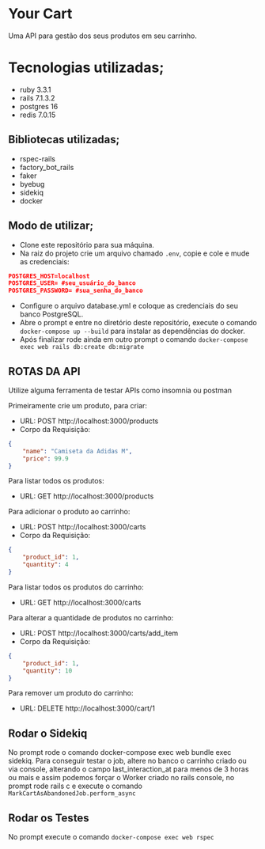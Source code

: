 <h1>Your Cart</h1>

Uma API para gestão dos seus produtos em seu carrinho.

<h1>Tecnologias utilizadas;</h1>

- ruby 3.3.1
- rails 7.1.3.2
- postgres 16
- redis 7.0.15


<h2>Bibliotecas utilizadas;</h2>

- rspec-rails
- factory_bot_rails
- faker
- byebug
- sidekiq
- docker

<h2>Modo de utilizar;</h2>

- Clone este repositório para sua máquina.
- Na raiz do projeto crie um arquivo chamado `.env`, copie e cole e mude as credenciais:
```json
POSTGRES_HOST=localhost
POSTGRES_USER= #seu_usuário_do_banco
POSTGRES_PASSWORD= #sua_senha_do_banco
```
- Configure o arquivo database.yml e coloque as credenciais do seu banco PostgreSQL.
- Abre o prompt e entre no diretório deste repositório, execute o comando `docker-compose up --build` para instalar as dependências do docker.
- Após finalizar rode ainda em outro prompt o comando `docker-compose exec web rails db:create db:migrate`

<h2>ROTAS DA API</h2>

Utilize alguma ferramenta de testar APIs como insomnia ou postman

Primeiramente crie um produto, para criar:
- URL: POST http://localhost:3000/products
- Corpo da Requisição:
```json
{
	"name": "Camiseta da Adidas M",
	"price": 99.9
}
```

Para listar todos os produtos:
- URL: GET http://localhost:3000/products

Para adicionar o produto ao carrinho:
- URL: POST http://localhost:3000/carts
- Corpo da Requisição:
```json
{
	"product_id": 1,
	"quantity": 4 
}
```

Para listar todos os produtos do carrinho:
- URL: GET http://localhost:3000/carts

Para alterar a quantidade de produtos no carrinho:
- URL: POST http://localhost:3000/carts/add_item
- Corpo da Requisição:
```json
{
	"product_id": 1,
	"quantity": 10
}
```

Para remover um produto do carrinho:
- URL: DELETE http://localhost:3000/cart/1

<h2>Rodar o Sidekiq</h2>

No prompt rode o comando docker-compose exec web bundle exec sidekiq.
Para conseguir testar o job, altere no banco o carrinho criado ou via console, alterando o campo last_interaction_at para menos de 3 horas ou mais e assim podemos forçar o Worker criado no rails console, no prompt rode rails c e execute o comando `MarkCartAsAbandonedJob.perform_async`

<h2>Rodar os Testes</h2>

No prompt execute o comando `docker-compose exec web rspec`